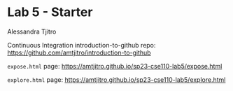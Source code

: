 # Lab 5 - Starter

Alessandra Tjitro

Continuous Integration introduction-to-github repo: https://github.com/amtjitro/introduction-to-github

`expose.html` page: https://amtjitro.github.io/sp23-cse110-lab5/expose.html

`explore.html` page: https://amtjitro.github.io/sp23-cse110-lab5/explore.html